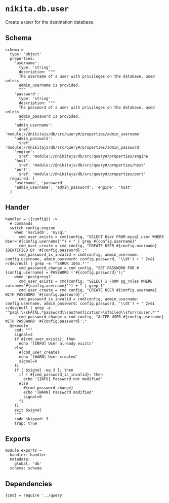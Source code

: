 
# `nikita.db.user`

Create a user for the destination database.

## Schema

    schema =
      type: 'object'
      properties:
        'username':
          type: 'string'
          description: """
          The username of a user with privileges on the database, used unless
          admin_username is provided.
          """
        'password':
          type: 'string'
          description: """
          The password of a user with privileges on the database, used unless
          admin_password is provided.
          """
        'admin_username':
          $ref: 'module://@nikitajs/db/src/query#/properties/admin_username'
        'admin_password':
          $ref: 'module://@nikitajs/db/src/query#/properties/admin_password'
        'engine':
          $ref: 'module://@nikitajs/db/src/query#/properties/engine'
        'host':
          $ref: 'module://@nikitajs/db/src/query#/properties/host'
        'port':
          $ref: 'module://@nikitajs/db/src/query#/properties/port'
      required: [
        'username', 'password'
        'admin_username', 'admin_password', 'engine', 'host'
      ]

## Hander

    handler = ({config}) ->
      # Commands
      switch config.engine
        when 'mariadb', 'mysql'
          cmd_user_exists = cmd(config, "SELECT User FROM mysql.user WHERE User='#{config.username}'") + " | grep #{config.username}"
          cmd_user_create = cmd config, "CREATE USER #{config.username} IDENTIFIED BY '#{config.password}';"
          cmd_password_is_invalid = cmd(config, admin_username: config.username, admin_password: config.password, '\\dt') + " 2>&1 >/dev/null | grep -e '^ERROR 1045.*'"
          cmd_password_change = cmd config, "SET PASSWORD FOR #{config.username} = PASSWORD ('#{config.password}');"
        when 'postgresql'
          cmd_user_exists = cmd(config, "SELECT 1 FROM pg_roles WHERE rolname='#{config.username}'") + " | grep 1"
          cmd_user_create = cmd config, "CREATE USER #{config.username} WITH PASSWORD '#{config.password}';"
          cmd_password_is_invalid = cmd(config, admin_username: config.username, admin_password: config.password, '\\dt') + " 2>&1 >/dev/null | grep -e '^psql:\\sFATAL.*password\\sauthentication\\sfailed\\sfor\\suser.*'"
          cmd_password_change = cmd config, "ALTER USER #{config.username} WITH PASSWORD '#{config.password}';"
      @execute
        cmd: """
        signal=3
        if #{cmd_user_exists}; then
          echo '[INFO] User already exists'
        else
          #{cmd_user_create}
          echo '[WARN] User created'
          signal=0
        fi
        if [ $signal -eq 3 ]; then
          if ! #{cmd_password_is_invalid}; then
            echo '[INFO] Password not modified'
          else
            #{cmd_password_change}
            echo '[WARN] Password modified'
            signal=0
          fi
        fi
        exit $signal
        """
        code_skipped: 3
        trap: true

## Exports

    module.exports =
      handler: handler
      metadata:
        global: 'db'
      schema: schema

## Dependencies

    {cmd} = require '../query'
